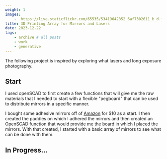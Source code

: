 ```yaml
---
weight: 1
images:
    -  https://live.staticflickr.com/65535/53419642852_6af7302611_b_d.jpg
title: 3D Printing Array for Mirrors and Lasers 
date: 2023-12-22
tags:
    - archive # all posts
    - work
    - generative 
---
```


The following project is inspired by exploring what lasers and long exposure photography. 

## Start 

I used openSCAD to first create a few functions that will give me the raw materials that I needed to start with a flexible "pegboard" that can be used to distribute mirrors in a specific manner. 

I bought some adhesive mirrors off of [Amazon](https://amzn.to/48ck3lH) for $10 as a start. I then created the paddles on which I adhered the mirrors and then created an OpenSCAD function that would provide me the board in which I placed the mirrors. With that created, I started with a basic array of mirrors to see what can be done with them. 


## In Progress...